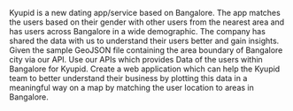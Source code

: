 Kyupid is a new dating app/service based on Bangalore. The app matches the users based on their gender with other users from the nearest area and has users across Bangalore in a wide demographic. The company has shared the data with us to understand their users better and gain insights. Given the sample GeoJSON file containing the area boundary of Bangalore city via our API. Use our APIs which provides Data of the users within Bangalore for Kyupid. Create a web application which can help the Kyupid team to better understand their business by plotting this data in a meaningful way on a map by matching the user location to areas in Bangalore.
